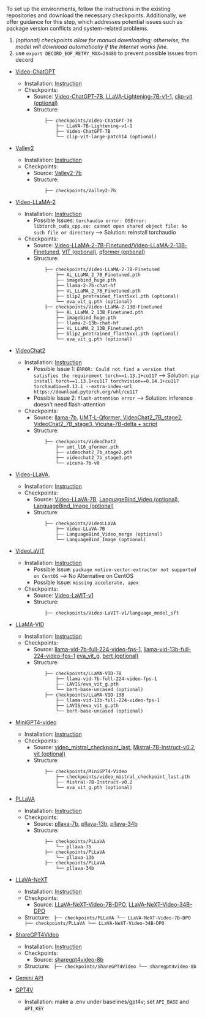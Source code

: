 

To set up the environments, follow the instructions in the existing repositories and download the necessary checkpoints. Additionally, we offer guidance for this step, which addresses potential issues such as package version conflicts and system-related problems.


1. *(optional) checkpoints allow for manual downloading; otherwise, the model will download automatically if the Internet works fine.*
2. use `export DECORD_EOF_RETRY_MAX=20480` to prevent possible issues from decord 



- [Video-ChatGPT](https://github.com/mbzuai-oryx/Video-ChatGPT)
    - Installation: [Instruction](https://github.com/mbzuai-oryx/Video-ChatGPT?tab=readme-ov-file#installation-wrench) 
    - Checkpoints:
        - Source: [Video-ChatGPT-7B, LLaVA-Lightening-7B-v1-1](https://github.com/mbzuai-oryx/Video-ChatGPT/blob/main/docs/offline_demo.md#download-video-chatgpt-weights), [clip-vit (optional)](https://huggingface.co/openai/clip-vit-large-patch14)
        - Structure:
            ``` 
                ├── checkpoints/Video-ChatGPT-7B
                    ├── LLaVA-7B-Lightening-v1-1
                    ├── Video-ChatGPT-7B
                    └── clip-vit-large-patch14 (optional)
            ```

- [Valley2](https://github.com/RupertLuo/Valley)
    - Installation: [Instruction](https://github.com/RupertLuo/Valley?tab=readme-ov-file#install)
    - Checkpoints:
        - Source: [Valley2-7b](https://huggingface.co/luoruipu1/Valley2-7b)
        - Structure:
            ``` 
                ├── checkpoints/Valley2-7b
            ```

- [Video-LLaMA-2](https://github.com/DAMO-NLP-SG/Video-LLaMA) 
    - Installation: [Instruction](https://github.com/DAMO-NLP-SG/Video-LLaMA?tab=readme-ov-file#usage) 
        - Possible Issues: `torchaudio error: OSError: libtorch_cuda_cpp.so: cannot open shared object file: No such file or directory`  --> Solution: reinstall torchaudio
    - Checkpoints: 
        - Source: [Video-LLaMA-2-7B-Finetuned/Video-LLaMA-2-13B-Finetuned](https://github.com/DAMO-NLP-SG/Video-LLaMA?tab=readme-ov-file#pre-trained--fine-tuned-checkpoints), [VIT (optional)](https://storage.googleapis.com/sfr-vision-language-research/LAVIS/models/BLIP2/eva_vit_g.pth), [qformer (optional)](https://storage.googleapis.com/sfr-vision-language-research/LAVIS/models/BLIP2/blip2_pretrained_flant5xxl.pth)
        - Structure: 
            ``` 
                ├── checkpoints/Video-LLaMA-2-7B-Finetuned
                    ├── AL_LLaMA_2_7B_Finetuned.pth
                    ├── imagebind_huge.pth
                    ├── llama-2-7b-chat-hf
                    ├── VL_LLaMA_2_7B_Finetuned.pth
                    ├── blip2_pretrained_flant5xxl.pth (optional)
                    └── eva_vit_g.pth (optional)
                ├── checkpoints/Video-LLaMA-2-13B-Finetuned
                    ├── AL_LLaMA_2_13B_Finetuned.pth
                    ├── imagebind_huge.pth
                    ├── llama-2-13b-chat-hf
                    ├── VL_LLaMA_2_13B_Finetuned.pth
                    ├── blip2_pretrained_flant5xxl.pth (optional)
                    └── eva_vit_g.pth (optional)
            ```


- [VideoChat2](https://github.com/OpenGVLab/Ask-Anything)
    - Installation: [Instruction](https://github.com/OpenGVLab/Ask-Anything/tree/main/video_chat2#usage)
        - Possible Issue 1: `ERROR: Could not find a version that satisfies the requirement torch==1.13.1+cu117` --> Solution: `pip install torch==1.13.1+cu117 torchvision==0.14.1+cu117 torchaudio==0.13.1 --extra-index-url https://download.pytorch.org/whl/cu117`
        - Possible Issue 2: `flash-attention error` --> Solution: inference doesn't need flash-attention
    - Checkpoints: 
        - Source: [llama-7b](https://github.com/OpenGVLab/Ask-Anything/issues/150), [UMT-L-Qformer, VideoChat2_7B_stage2, VideoChat2_7B_stage3, Vicuna-7B-delta + script](https://github.com/OpenGVLab/Ask-Anything/issues/130)
        - Structure: 
            ``` 
                ├── checkpoints/VideoChat2
                    ├── umt_l16_qformer.pth
                    ├── videochat2_7b_stage2.pth
                    ├── videochat2_7b_stage3.pth
                    └── vicuna-7b-v0
            ```
    
- [Video-LLaVA](https://github.com/PKU-YuanGroup/Video-LLaVA), 
    - Installation: [Instruction](https://github.com/PKU-YuanGroup/Video-LLaVA?tab=readme-ov-file#%EF%B8%8F-requirements-and-installation)
    - Checkpoints:
        - Source: [Video-LLaVA-7B](https://huggingface.co/LanguageBind/Video-LLaVA-7B), [LanguageBind_Video (optional)](https://huggingface.co/LanguageBind/LanguageBind_Video_merge), [LanguageBind_Image (optional)](https://huggingface.co/LanguageBind/LanguageBind_Image)
        - Structure: 
            ``` 
                ├── checkpoints/VideoLLaVA
                    ├── Video-LLaVA-7B
                    ├── LanguageBind_Video_merge (optional)
                    └── LanguageBind_Image (optional)
            ```


- [VideoLaVIT](https://github.com/jy0205/LaVIT/tree/main/VideoLaVIT)
    - Installation: [Instruction](https://github.com/jy0205/LaVIT/tree/main/VideoLaVIT#requirements)
        - Possible Issue: `package motion-vector-extractor not supported on CentOS` --> No Alternative on CentOS
        - Possible Issue: `missing accelerate, apex`
    - Checkpoints: 
        - Source: [Video-LaVIT-v1](https://huggingface.co/rain1011/Video-LaVIT-v1/tree/main/language_model_sft)
        - Structure: 
            ``` 
                ├── checkpoints/Video-LaVIT-v1/language_model_sft 
            ```

- [LLaMA-VID](https://github.com/dvlab-research/LLaMA-VID)
    - Installation: [Instruction](https://github.com/dvlab-research/LLaMA-VID?tab=readme-ov-file#install)
    - Checkpoints:
        - Source: [llama-vid-7b-full-224-video-fps-1](https://huggingface.co/YanweiLi/llama-vid-7b-full-224-video-fps-1), [llama-vid-13b-full-224-video-fps-1](https://huggingface.co/YanweiLi/llama-vid-13b-full-224-video-fps-1) [eva_vit_g](https://storage.googleapis.com/sfr-vision-language-research/LAVIS/models/BLIP2/eva_vit_g.pth), [bert (optional)](https://huggingface.co/openai/bert-base-uncased)
        - Structure: 
            ``` 
                ├── checkpoints/LLaMA-VID-7B
                    ├── llama-vid-7b-full-224-video-fps-1
                    ├── LAVIS/eva_vit_g.pth
                    └── bert-base-uncased (optional)
                ├── checkpoints/LLaMA-VID-13B
                    ├── llama-vid-13b-full-224-video-fps-1
                    ├── LAVIS/eva_vit_g.pth
                    └── bert-base-uncased (optional)
            ```

- [MiniGPT4-video](https://github.com/Vision-CAIR/MiniGPT4-video)
    - Installation: [Instruction](https://github.com/Vision-CAIR/MiniGPT4-video?tab=readme-ov-file#rocket-demo)
    - Checkpoints:
        - Source: [video_mistral_checkpoint_last](https://huggingface.co/Vision-CAIR/MiniGPT4-Video/blob/main/checkpoints/video_mistral_checkpoint_last.pth), [Mistral-7B-Instruct-v0.2](https://huggingface.co/mistralai/Mistral-7B-Instruct-v0.2), [vit (optional)](https://storage.googleapis.com/sfr-vision-language-research/LAVIS/models/BLIP2/eva_vit_g.pth)
        - Structure: 
            ``` 
                ├── checkpoints/MiniGPT4-Video
                    ├── checkpoints/video_mistral_checkpoint_last.pth
                    ├── Mistral-7B-Instruct-v0.2
                    └── eva_vit_g.pth (optional)
            ```

- [PLLaVA](https://github.com/magic-research/PLLaVA)
    - Installation: [Instruction](https://github.com/magic-research/PLLaVA?tab=readme-ov-file#install)
    - Checkpoints:
        - Source: [pllava-7b](https://huggingface.co/ermu2001/pllava-7b), [pllava-13b](https://huggingface.co/ermu2001/pllava-13b), [pllava-34b](https://huggingface.co/ermu2001/pllava-34b)
        - Structure:
            ``` 
                ├── checkpoints/PLLaVA
                    └── pllava-7b
                ├── checkpoints/PLLaVA
                    └── pllava-13b
                ├── checkpoints/PLLaVA
                    └── pllava-34b
            ```

- [LLaVA-NeXT](https://github.com/LLaVA-VL/LLaVA-NeXT)
    - Installation: [Instruction](https://github.com/LLaVA-VL/LLaVA-NeXT?tab=readme-ov-file#installation)
    - Checkpoints:
        - Source: [LLaVA-NeXT-Video-7B-DPO](https://huggingface.co/lmms-lab/LLaVA-NeXT-Video-7B-DPO), [LLaVA-NeXT-Video-34B-DPO](https://huggingface.co/lmms-lab/LLaVA-NeXT-Video-34B-DPO)
    - Structure:
            ``` 
                ├── checkpoints/PLLaVA
                    └── LLaVA-NeXT-Video-7B-DPO
                ├── checkpoints/PLLaVA
                    └── LLaVA-NeXT-Video-34B-DPO
            ```

- [ShareGPT4Video](https://github.com/ShareGPT4Omni/ShareGPT4Video)
    - Installation: [Instruction](https://github.com/ShareGPT4Omni/ShareGPT4Video?tab=readme-ov-file#install)
    - Checkpoints:
        - Source: [sharegpt4video-8b](https://huggingface.co/Lin-Chen/sharegpt4video-8b)
    - Structure:
            ``` 
                ├── checkpoints/ShareGPT4Video
                    └── sharegpt4video-8b
            ```


- [Gemini API](https://github.com/google-gemini/cookbook)

- [GPT4V](https://openai.com/index/gpt-4v-system-card/)
    - Installation: make a .env under baselines/gpt4v; set `API_BASE` and `API_KEY`